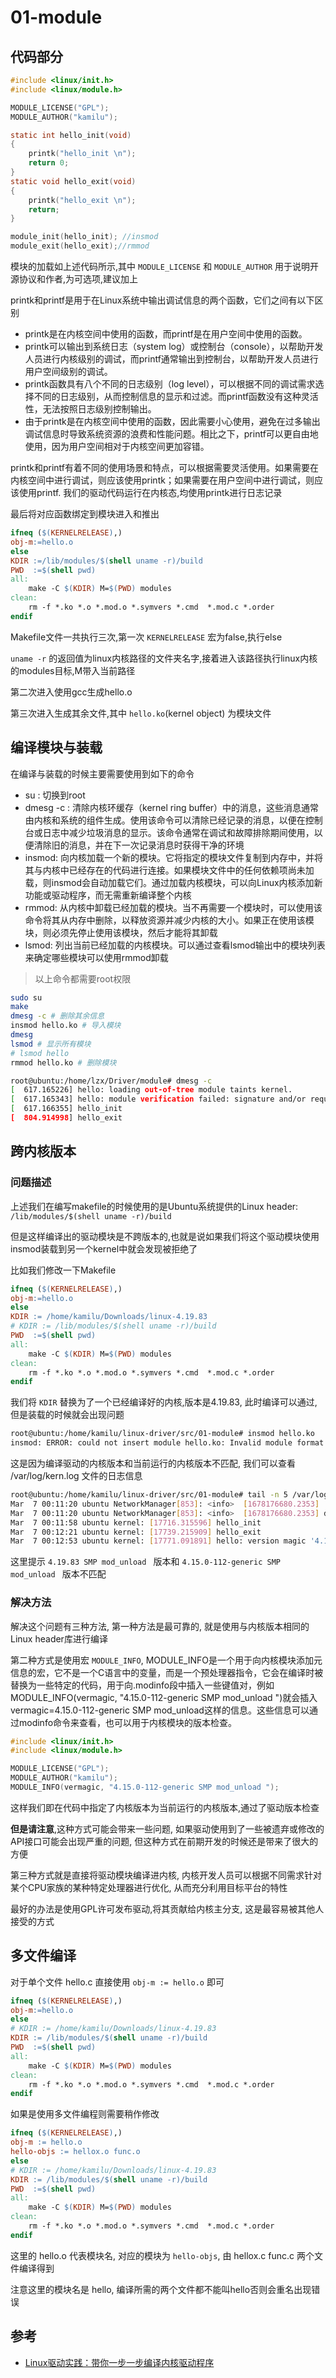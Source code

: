 
# 01-module

## 代码部分

```c
#include <linux/init.h>
#include <linux/module.h>

MODULE_LICENSE("GPL");
MODULE_AUTHOR("kamilu");

static int hello_init(void)
{
	printk("hello_init \n");
	return 0;
}
static void hello_exit(void)
{
	printk("hello_exit \n");
	return;
}

module_init(hello_init); //insmod
module_exit(hello_exit);//rmmod
```

模块的加载如上述代码所示,其中 `MODULE_LICENSE` 和 `MODULE_AUTHOR` 用于说明开源协议和作者,为可选项,建议加上

printk和printf是用于在Linux系统中输出调试信息的两个函数，它们之间有以下区别

- printk是在内核空间中使用的函数，而printf是在用户空间中使用的函数。
- printk可以输出到系统日志（system log）或控制台（console），以帮助开发人员进行内核级别的调试，而printf通常输出到控制台，以帮助开发人员进行用户空间级别的调试。
- printk函数具有八个不同的日志级别（log level），可以根据不同的调试需求选择不同的日志级别，从而控制信息的显示和过滤。而printf函数没有这种灵活性，无法按照日志级别控制输出。
- 由于printk是在内核空间中使用的函数，因此需要小心使用，避免在过多输出调试信息时导致系统资源的浪费和性能问题。相比之下，printf可以更自由地使用，因为用户空间相对于内核空间更加容错。

printk和printf有着不同的使用场景和特点，可以根据需要灵活使用。如果需要在内核空间中进行调试，则应该使用printk；如果需要在用户空间中进行调试，则应该使用printf. 我们的驱动代码运行在内核态,均使用printk进行日志记录

最后将对应函数绑定到模块进入和推出

```Makefile
ifneq ($(KERNELRELEASE),)
obj-m:=hello.o
else
KDIR :=/lib/modules/$(shell uname -r)/build
PWD  :=$(shell pwd)
all:
	make -C $(KDIR) M=$(PWD) modules
clean:
	rm -f *.ko *.o *.mod.o *.symvers *.cmd  *.mod.c *.order
endif
```

Makefile文件一共执行三次,第一次 `KERNELRELEASE` 宏为false,执行else

`uname -r` 的返回值为linux内核路径的文件夹名字,接着进入该路径执行linux内核的modules目标,M带入当前路径

第二次进入使用gcc生成hello.o

第三次进入生成其余文件,其中 `hello.ko`(kernel object) 为模块文件

## 编译模块与装载

在编译与装载的时候主要需要使用到如下的命令

- su : 切换到root
- dmesg -c : 清除内核环缓存（kernel ring buffer）中的消息，这些消息通常由内核和系统的组件生成。使用该命令可以清除已经记录的消息，以便在控制台或日志中减少垃圾消息的显示。该命令通常在调试和故障排除期间使用，以便清除旧的消息，并在下一次记录消息时获得干净的环境
- insmod: 向内核加载一个新的模块。它将指定的模块文件复制到内存中，并将其与内核中已经存在的代码进行连接。如果模块文件中的任何依赖项尚未加载，则insmod会自动加载它们。通过加载内核模块，可以向Linux内核添加新功能或驱动程序，而无需重新编译整个内核
- rmmod: 从内核中卸载已经加载的模块。当不再需要一个模块时，可以使用该命令将其从内存中删除，以释放资源并减少内核的大小。如果正在使用该模块，则必须先停止使用该模块，然后才能将其卸载
- lsmod: 列出当前已经加载的内核模块。可以通过查看lsmod输出中的模块列表来确定哪些模块可以使用rmmod卸载

> 以上命令都需要root权限

```bash
sudo su
make
dmesg -c # 删除其余信息
insmod hello.ko # 导入模块
dmesg
lsmod # 显示所有模块
# lsmod hello
rmmod hello.ko # 删除模块
```

```bash
root@ubuntu:/home/lzx/Driver/module# dmesg -c
[  617.165226] hello: loading out-of-tree module taints kernel.
[  617.165343] hello: module verification failed: signature and/or required key missing - tainting kernel
[  617.166355] hello_init 
[  804.914998] hello_exit
```

## 跨内核版本

### 问题描述

上述我们在编写makefile的时候使用的是Ubuntu系统提供的Linux header: `/lib/modules/$(shell uname -r)/build`

但是这样编译出的驱动模块是不跨版本的,也就是说如果我们将这个驱动模块使用insmod装载到另一个kernel中就会发现被拒绝了

比如我们修改一下Makefile

```Makefile
ifneq ($(KERNELRELEASE),)
obj-m:=hello.o
else
KDIR := /home/kamilu/Downloads/linux-4.19.83
# KDIR := /lib/modules/$(shell uname -r)/build
PWD  :=$(shell pwd)
all:
	make -C $(KDIR) M=$(PWD) modules
clean:
	rm -f *.ko *.o *.mod.o *.symvers *.cmd  *.mod.c *.order
endif
```

我们将 `KDIR` 替换为了一个已经编译好的内核,版本是4.19.83, 此时编译可以通过,但是装载的时候就会出现问题

```bash
root@ubuntu:/home/kamilu/linux-driver/src/01-module# insmod hello.ko
insmod: ERROR: could not insert module hello.ko: Invalid module format
```

这是因为编译驱动的内核版本和当前运行的内核版本不匹配, 我们可以查看 /var/log/kern.log 文件的日志信息

```bash
root@ubuntu:/home/kamilu/linux-driver/src/01-module# tail -n 5 /var/log/kern.log
Mar  7 00:11:20 ubuntu NetworkManager[853]: <info>  [1678176680.2353]   wins '192.168.232.2'
Mar  7 00:11:20 ubuntu NetworkManager[853]: <info>  [1678176680.2353] dhcp4 (ens33): state changed bound -> bound
Mar  7 00:11:58 ubuntu kernel: [17716.315596] hello_init
Mar  7 00:12:21 ubuntu kernel: [17739.215909] hello_exit
Mar  7 00:12:53 ubuntu kernel: [17771.091891] hello: version magic '4.19.83 SMP mod_unload ' should be '4.15.0-112-generic SMP mod_unload '
```

这里提示 `4.19.83 SMP mod_unload ` 版本和 `4.15.0-112-generic SMP mod_unload ` 版本不匹配

### 解决方法

解决这个问题有三种方法, 第一种方法是最可靠的, 就是使用与内核版本相同的Linux header库进行编译

第二种方式是使用宏 `MODULE_INFO`, MODULE_INFO是一个用于向内核模块添加元信息的宏，它不是一个C语言中的变量，而是一个预处理器指令，它会在编译时被替换为一些特定的代码，用于向.modinfo段中插入一些键值对，例如MODULE_INFO(vermagic, "4.15.0-112-generic SMP mod_unload ")就会插入vermagic=4.15.0-112-generic SMP mod_unload这样的信息。这些信息可以通过modinfo命令来查看，也可以用于内核模块的版本检查。

```c
#include <linux/init.h>
#include <linux/module.h>

MODULE_LICENSE("GPL");
MODULE_AUTHOR("kamilu");
MODULE_INFO(vermagic, "4.15.0-112-generic SMP mod_unload ");
```

这样我们即在代码中指定了内核版本为当前运行的内核版本,通过了驱动版本检查

**但是请注意**,这种方式可能会带来一些问题, 如果驱动使用到了一些被遗弃或修改的API接口可能会出现严重的问题, 但这种方式在前期开发的时候还是带来了很大的方便

第三种方式就是直接将驱动模块编译进内核, 内核开发人员可以根据不同需求针对某个CPU家族的某种特定处理器进行优化, 从而充分利用目标平台的特性

最好的办法是使用GPL许可发布驱动,将其贡献给内核主分支, 这是最容易被其他人接受的方式

## 多文件编译

对于单个文件 hello.c 直接使用 `obj-m := hello.o` 即可

```Makefile
ifneq ($(KERNELRELEASE),)
obj-m:=hello.o
else
# KDIR := /home/kamilu/Downloads/linux-4.19.83
KDIR := /lib/modules/$(shell uname -r)/build
PWD  :=$(shell pwd)
all:
	make -C $(KDIR) M=$(PWD) modules
clean:
	rm -f *.ko *.o *.mod.o *.symvers *.cmd  *.mod.c *.order
endif
```

如果是使用多文件编程则需要稍作修改

```Makefile
ifneq ($(KERNELRELEASE),)
obj-m := hello.o
hello-objs := hellox.o func.o
else
# KDIR := /home/kamilu/Downloads/linux-4.19.83
KDIR := /lib/modules/$(shell uname -r)/build
PWD  :=$(shell pwd)
all:
	make -C $(KDIR) M=$(PWD) modules 
clean:
	rm -f *.ko *.o *.mod.o *.symvers *.cmd  *.mod.c *.order
endif
```

这里的 hello.o 代表模块名, 对应的模块为 `hello-objs`, 由 hellox.c func.c 两个文件编译得到

注意这里的模块名是 hello, 编译所需的两个文件都不能叫hello否则会重名出现错误

## 参考

- [Linux驱动实践：带你一步一步编译内核驱动程序](https://blog.csdn.net/weixin_60043341/article/details/126386952)